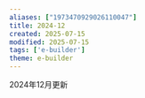 ```yaml
---
aliases: ["1973470929026110047"]
title: 2024-12
created: 2025-07-15
modified: 2025-07-15
tags: ['e-builder']
theme: e-builder
---
```


2024年12月更新